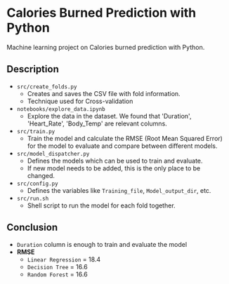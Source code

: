 # Calories Burned Prediction with Python

Machine learning project on Calories burned prediction with Python.

## Description

+ `src/create_folds.py`
  + Creates and saves the CSV file with fold information.
  + Technique used for Cross-validation
+ `notebooks/explore_data.ipynb`
  + Explore the data in the dataset. We found that 'Duration', 'Heart_Rate', 'Body_Temp' are relevant columns.
+ `src/train.py`
  + Train the model and calculate the RMSE (Root Mean Squared Error) for the model to evaluate and compare between different models.
+ `src/model_dispatcher.py`
  + Defines the models which can be used to train and evaluate.
  + If new model needs to be added, this is the only place to be changed.
+ `src/config.py`
  + Defines the variables like `Training_file`, `Model_output_dir`, etc.
+ `src/run.sh`
  + Shell script to run the model for each fold together.

## Conclusion

+ `Duration` column is enough to train and evaluate the model
+ __RMSE__
  + `Linear Regression` = 18.4
  + `Decision Tree` = 16.6
  + `Random Forest` = 16.6